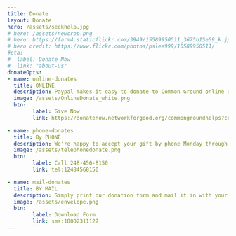 ```yaml
---
title: Donate
layout: Donate
hero: /assets/seekhelp.jpg
# hero: /assets/newcrop.png
# hero: https://farm4.staticflickr.com/3949/15589950511_3675b15e59_k.jpg
# hero credit: https://www.flickr.com/photos/pslee999/15589950511/
#cta:
#  label: Donate Now
#  link: "about-us"
donateOpts:
- name: online-donates
  title: ONLINE
  description: Paypal makes it easy to donate to Common Ground online anytime
  image: /assets/OnlineDonate_white.png
  btn:
        label: Give Now
        link: https://donatenow.networkforgood.org/commongroundhelps?code=website

- name: phone-donates
  title: By PHONE
  description: We're happy to accept your gift by phone Monday through Friday from 8:30am to 5pm
  image: /assets/telephonedonate.png
  btn:
        label: Call 248-456-8150
        link: tel:12484568150

- name: mail-donates
  title: BY MAIL
  description: Simply print our donation form and mail it in with your gift
  image: /assets/envelope.png
  btn: 
        label: Download Form
        link: sms:18002311127
---
```

